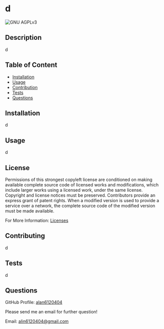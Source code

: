 

  # d

  ![GNU AGPLv3](https://img.shields.io/badge/license-GNU%20AGPLv3-yellow)
  ## Description

  d

  ## Table of Content

  * [Installation](#Installation)
  * [Usage](#Usage)
  * [Contribution](#Contributing)
  * [Tests](#Tests)
  * [Questions](##Questions)
   
  
  ## Installation

  d

  ## Usage 

  d

  ## License
  
  Permissions of this strongest copyleft license are conditioned on making available complete source code of licensed works and modifications, which include larger works using a licensed work, under the same license. Copyright and license notices must be preserved. Contributors provide an express grant of patent rights. When a modified version is used to provide a service over a network, the complete source code of the modified version must be made available.

  For More Information: [Licenses](https://choosealicense.com/licenses/agpl-3.0/)

  ## Contributing

  d

  ## Tests

  d

  ## Questions
  
  GitHub Profile: [alan6120404](https://github.com/alan6120404)

  Please send me an email for further question!

  Email: alin6120404@gmail.com
